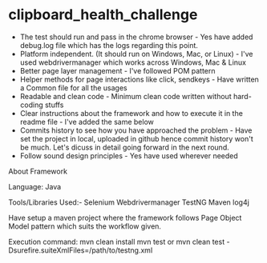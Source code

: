 # clipboard_health_challenge

- The test should run and pass in the chrome browser - Yes have added debug.log file which has the logs regarding this point.
- Platform independent. (It should run on Windows, Mac, or Linux) - I've used webdrivermanager which works across Windows, Mac & Linux
- Better page layer management - I've followed POM pattern
- Helper methods for page interactions like click, sendkeys - Have written a Common file for all the usages
- Readable and clean code - Minimum clean code written without hard-coding stuffs
- Clear instructions about the framework and how to execute it in the readme file - I've added the same below
- Commits history to see how you have approached the problem - Have set the project in local, uploaded in github hence commit history won't be much. Let's dicuss in detail going forward in the next round.
- Follow sound design principles - Yes have used wherever needed


About Framework

Language: Java

Tools/Libraries Used:-
Selenium
Webdrivermanager
TestNG
Maven
log4j

Have setup a maven project where the framework follows Page Object Model pattern which suits the workflow given. 

Execution command: 
mvn clean install
mvn test
or 
mvn clean test -Dsurefire.suiteXmlFiles=/path/to/testng.xml
